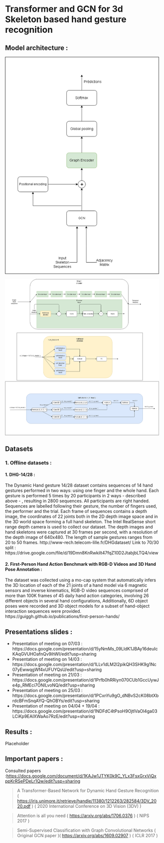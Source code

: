 # Transformer and GCN for 3d Skeleton based hand gesture recognition

## Model architecture :
<p align="center">
  <img src="./Model_architecture.png" alt="Model architecture"/>
</p>
<p align="center">
  <img src="./Graph_encoder.png" alt="Model architecture"/>
</p>
<!-- ![Model architecture](./Model_architecture.png) -->

## Datasets 
### 1. Offline datasets :
#### 1. DHG-14/28 : 
<p>
The Dynamic Hand gesture 14/28 dataset contains sequences of 14 hand gestures performed in two ways: using one finger and the whole hand. Each gesture is performed 5 times by 20 participants in 2 ways - described above - , resulting in 2800 sequences. All participants are right handed. Sequences are labelled following their gesture, the number of fingers used, the performer and the trial. Each frame of sequences contains a depth image, the coordinates of 22 joints both in the 2D depth image space and in the 3D world space forming a full hand skeleton. The Intel RealSense short range depth camera is used to collect our dataset. The depth images and hand skeletons were captured at 30 frames per second, with a resolution of the depth image of 640x480. The length of sample gestures ranges from 20 to 50 frames. http://www-rech.telecom-lille.fr/DHGdataset/ 
Link to 70/30 split : https://drive.google.com/file/d/19Dmn8KnRwkiIt47fqZ10D2JtabjbLTQ4/view
</p>

#### 2. First-Person Hand Action Benchmark with RGB-D Videos and 3D Hand Pose Annotation : 
<p>
The dataset was collected using a mo-cap system that automatically infers the 3D location of each of the 21 joints of a hand model via 6 magnetic sensors and inverse kinematics, RGB-D video sequences comprised of more than 100K frames of 45 daily hand action categories, involving 26 different objects in several hand configurations, Additionally, 6D object poses were recorded and 3D object models for a subset of hand-object interaction sequences were provided. https://guiggh.github.io/publications/first-person-hands/
</p>

## Presentations slides :
<ul>  
<li> Presentation of meeting on 07/03 : https://docs.google.com/presentation/d/15yNmMs_09LldK1JBAy16deuIcKAqGVUHOafnQv9ihWI/edit?usp=sharing</li>
<li> Presentation of meeting on 14/03 : https://docs.google.com/presentation/d/1LLv1dLM2l2pikQH3SHK9g1Nc07yEwwqgWf4xUFUYQsU/edit?usp=sharing</li>
<li> Presentation of meeting on 21/03 : https://docs.google.com/presentation/d/1Prfb0hRRiyn070CUb1GccUywJe4p_RMEci7ONILvoNQ/edit?usp=sharing</li>
<li> Presentation of meeting on 25/03 : https://docs.google.com/presentation/d/1PCxnYu9gO_dNBvS2cK08btXbrdcBFmSnqAYQ-QhOBYs/edit?usp=sharing</li>
<li> Presentation of meeting on 04/04 + 19/04 : https://docs.google.com/presentation/d/1NDFdC4tPsoH9OjtlVaOl4ga03LCiKp9EAIXWaAo7RzE/edit?usp=sharing</li>
</ul>

## Results :

 <div> Placeholder </div> 

## Important papers :

Consulted papers :https://docs.google.com/document/d/1KAJw1JTYK0k9C_YLx3FsxGrxViQxppKrRSePDeLr1Qw/edit?usp=sharing

> A Transformer-Based Network for Dynamic Hand Gesture Recognition ( https://iris.unimore.it/retrieve/handle/11380/1212263/282584/3DV_2020.pdf ) ( 2020 International Conference on 3D Vision (3DV) )

> Attention is all you need ( https://arxiv.org/abs/1706.0376 ) ( NIPS 2017  )

> Semi-Supervised Classification with Graph Convolutional Networks ( Original GCN paper )( https://arxiv.org/abs/1609.02907 ) ( ICLR 2017  )
